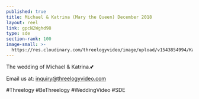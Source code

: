 ```yaml
---
published: true
title: Michael & Katrina (Mary the Queen) December 2018
layout: reel
link: gpcN2Wghd98
type: sde
section-rank: 100
image-small: >-
  https://res.cloudinary.com/threelogyvideo/image/upload/v1543854994/Katrina-02a.jpg
---
```

The wedding of Michael & Katrina.💕 

Email us at: inquiry@threelogyvideo.com 

#Threelogy #BeThreelogy #WeddingVideo #SDE
